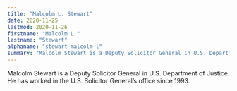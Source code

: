```yaml
---
title: "Malcolm L. Stewart"
date: 2020-11-25
lastmod: 2020-11-26
firstname: "Malcolm L."
lastname: "Stewart"
alphaname: "stewart-malcolm-l"
summary: "Malcolm Stewart is a Deputy Solicitor General in U.S. Department of Justice."
---
```

Malcolm Stewart is a Deputy Solicitor General in U.S. Department of Justice. He has worked in the U.S. Solicitor General’s office since 1993.